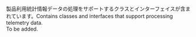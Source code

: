 <Namespace Name="Microsoft.ApplicationInsights.Extensibility">
  <Docs>
    <summary><span data-ttu-id="fa419-101">製品利用統計情報データの処理をサポートするクラスとインターフェイスが含まれています。</span><span class="sxs-lookup"><span data-stu-id="fa419-101">Contains classes and interfaces that support processing telemetry data.</span></span></summary> 
    <remarks>To be added.</remarks>
  </Docs>
</Namespace>
